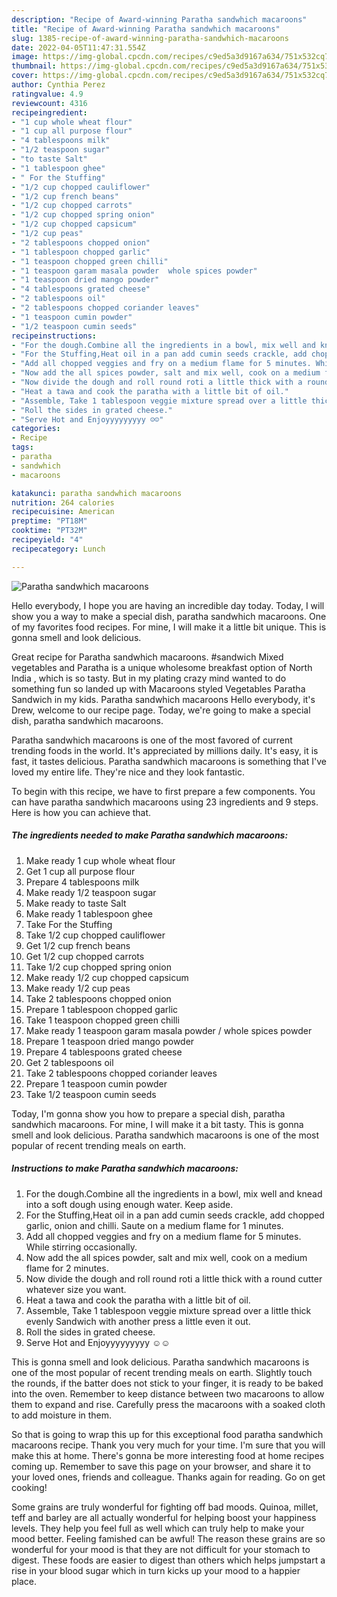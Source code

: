 ```yaml
---
description: "Recipe of Award-winning Paratha sandwhich macaroons"
title: "Recipe of Award-winning Paratha sandwhich macaroons"
slug: 1385-recipe-of-award-winning-paratha-sandwhich-macaroons
date: 2022-04-05T11:47:31.554Z
image: https://img-global.cpcdn.com/recipes/c9ed5a3d9167a634/751x532cq70/paratha-sandwhich-macaroons-recipe-main-photo.jpg
thumbnail: https://img-global.cpcdn.com/recipes/c9ed5a3d9167a634/751x532cq70/paratha-sandwhich-macaroons-recipe-main-photo.jpg
cover: https://img-global.cpcdn.com/recipes/c9ed5a3d9167a634/751x532cq70/paratha-sandwhich-macaroons-recipe-main-photo.jpg
author: Cynthia Perez
ratingvalue: 4.9
reviewcount: 4316
recipeingredient:
- "1 cup whole wheat flour"
- "1 cup all purpose flour"
- "4 tablespoons milk"
- "1/2 teaspoon sugar"
- "to taste Salt"
- "1 tablespoon ghee"
- " For the Stuffing"
- "1/2 cup chopped cauliflower"
- "1/2 cup french beans"
- "1/2 cup chopped carrots"
- "1/2 cup chopped spring onion"
- "1/2 cup chopped capsicum"
- "1/2 cup peas"
- "2 tablespoons chopped onion"
- "1 tablespoon chopped garlic"
- "1 teaspoon chopped green chilli"
- "1 teaspoon garam masala powder  whole spices powder"
- "1 teaspoon dried mango powder"
- "4 tablespoons grated cheese"
- "2 tablespoons oil"
- "2 tablespoons chopped coriander leaves"
- "1 teaspoon cumin powder"
- "1/2 teaspoon cumin seeds"
recipeinstructions:
- "For the dough.Combine all the ingredients in a bowl, mix well and knead into a soft dough using enough water. Keep aside."
- "For the Stuffing,Heat oil in a pan add cumin seeds crackle, add chopped garlic, onion and chilli. Saute on a medium flame for 1 minutes."
- "Add all chopped veggies and fry on a medium flame for 5 minutes. While stirring occasionally."
- "Now add the all spices powder, salt and mix well, cook on a medium flame for 2 minutes."
- "Now divide the dough and roll round roti a little thick with a round cutter whatever size you want."
- "Heat a tawa and cook the paratha with a little bit of oil."
- "Assemble, Take 1 tablespoon veggie mixture spread over a little thick evenly Sandwich with another press a little even it out."
- "Roll the sides in grated cheese."
- "Serve Hot and Enjoyyyyyyyyy ☺️☺️"
categories:
- Recipe
tags:
- paratha
- sandwhich
- macaroons

katakunci: paratha sandwhich macaroons 
nutrition: 264 calories
recipecuisine: American
preptime: "PT18M"
cooktime: "PT32M"
recipeyield: "4"
recipecategory: Lunch

---
```



![Paratha sandwhich macaroons](https://img-global.cpcdn.com/recipes/c9ed5a3d9167a634/751x532cq70/paratha-sandwhich-macaroons-recipe-main-photo.jpg)

Hello everybody, I hope you are having an incredible day today. Today, I will show you a way to make a special dish, paratha sandwhich macaroons. One of my favorites food recipes. For mine, I will make it a little bit unique. This is gonna smell and look delicious.

Great recipe for Paratha sandwhich macaroons. #sandwich Mixed vegetables and Paratha is a unique wholesome breakfast option of North India , which is so tasty. But in my plating crazy mind wanted to do something fun so landed up with Macaroons styled Vegetables Paratha Sandwich in my kids. Paratha sandwhich macaroons Hello everybody, it&#39;s Drew, welcome to our recipe page. Today, we&#39;re going to make a special dish, paratha sandwhich macaroons.

Paratha sandwhich macaroons is one of the most favored of current trending foods in the world. It's appreciated by millions daily. It's easy, it is fast, it tastes delicious. Paratha sandwhich macaroons is something that I've loved my entire life. They're nice and they look fantastic.


To begin with this recipe, we have to first prepare a few components. You can have paratha sandwhich macaroons using 23 ingredients and 9 steps. Here is how you can achieve that.

<!--inarticleads1-->

##### The ingredients needed to make Paratha sandwhich macaroons:

1. Make ready 1 cup whole wheat flour
1. Get 1 cup all purpose flour
1. Prepare 4 tablespoons milk
1. Make ready 1/2 teaspoon sugar
1. Make ready to taste Salt
1. Make ready 1 tablespoon ghee
1. Take  For the Stuffing
1. Take 1/2 cup chopped cauliflower
1. Get 1/2 cup french beans
1. Get 1/2 cup chopped carrots
1. Take 1/2 cup chopped spring onion
1. Make ready 1/2 cup chopped capsicum
1. Make ready 1/2 cup peas
1. Take 2 tablespoons chopped onion
1. Prepare 1 tablespoon chopped garlic
1. Take 1 teaspoon chopped green chilli
1. Make ready 1 teaspoon garam masala powder / whole spices powder
1. Prepare 1 teaspoon dried mango powder
1. Prepare 4 tablespoons grated cheese
1. Get 2 tablespoons oil
1. Take 2 tablespoons chopped coriander leaves
1. Prepare 1 teaspoon cumin powder
1. Take 1/2 teaspoon cumin seeds


Today, I&#39;m gonna show you how to prepare a special dish, paratha sandwhich macaroons. For mine, I will make it a bit tasty. This is gonna smell and look delicious. Paratha sandwhich macaroons is one of the most popular of recent trending meals on earth. 

<!--inarticleads2-->

##### Instructions to make Paratha sandwhich macaroons:

1. For the dough.Combine all the ingredients in a bowl, mix well and knead into a soft dough using enough water. Keep aside.
1. For the Stuffing,Heat oil in a pan add cumin seeds crackle, add chopped garlic, onion and chilli. Saute on a medium flame for 1 minutes.
1. Add all chopped veggies and fry on a medium flame for 5 minutes. While stirring occasionally.
1. Now add the all spices powder, salt and mix well, cook on a medium flame for 2 minutes.
1. Now divide the dough and roll round roti a little thick with a round cutter whatever size you want.
1. Heat a tawa and cook the paratha with a little bit of oil.
1. Assemble, Take 1 tablespoon veggie mixture spread over a little thick evenly Sandwich with another press a little even it out.
1. Roll the sides in grated cheese.
1. Serve Hot and Enjoyyyyyyyyy ☺️☺️


This is gonna smell and look delicious. Paratha sandwhich macaroons is one of the most popular of recent trending meals on earth. Slightly touch the rounds, if the batter does not stick to your finger, it is ready to be baked into the oven. Remember to keep distance between two macaroons to allow them to expand and rise. Carefully press the macaroons with a soaked cloth to add moisture in them. 

So that is going to wrap this up for this exceptional food paratha sandwhich macaroons recipe. Thank you very much for your time. I'm sure that you will make this at home. There's gonna be more interesting food at home recipes coming up. Remember to save this page on your browser, and share it to your loved ones, friends and colleague. Thanks again for reading. Go on get cooking!

Some grains are truly wonderful for fighting off bad moods. Quinoa, millet, teff and barley are all actually wonderful for helping boost your happiness levels. They help you feel full as well which can truly help to make your mood better. Feeling famished can be awful! The reason these grains are so wonderful for your mood is that they are not difficult for your stomach to digest. These foods are easier to digest than others which helps jumpstart a rise in your blood sugar which in turn kicks up your mood to a happier place.
